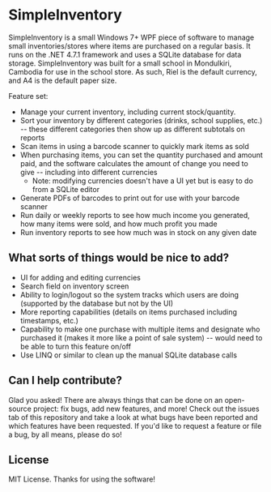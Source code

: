 # SimpleInventory

SimpleInventory is a small Windows 7+ WPF piece of software to manage small inventories/stores where items are purchased on a regular basis. It runs on the .NET 4.7.1 framework and uses a SQLite database for data storage. SimpleInventory was built for a small school in Mondulkiri, Cambodia for use in the school store. As such, Riel is the default currency, and A4 is the default paper size.

Feature set:

* Manage your current inventory, including current stock/quantity. 
* Sort your inventory by different categories (drinks, school supplies, etc.) -- these different categories then show up as different subtotals on reports
* Scan items in using a barcode scanner to quickly mark items as sold
* When purchasing items, you can set the quantity purchased and amount paid, and the software calculates the amount of change you need to give -- including into different currencies
  * Note: modifying currencies doesn't have a UI yet but is easy to do from a SQLite editor
* Generate PDFs of barcodes to print out for use with your barcode scanner
* Run daily or weekly reports to see how much income you generated, how many items were sold, and how much profit you made
* Run inventory reports to see how much was in stock on any given date

## What sorts of things would be nice to add?

* UI for adding and editing currencies
* Search field on inventory screen
* Ability to login/logout so the system tracks which users are doing (supported by the database but not by the UI)
* More reporting capabilities (details on items purchased including timestamps, etc.)
* Capability to make one purchase with multiple items and designate who purchased it (makes it more like a point of sale system) -- would need to be able to turn this feature on/off
* Use LINQ or similar to clean up the manual SQLite database calls

## Can I help contribute?

Glad you asked! There are always things that can be done on an open-source project: fix bugs, add new features, and more! Check out the issues tab of this repository and take a look at what bugs have been reported and which features have been requested. If you'd like to request a feature or file a bug, by all means, please do so!

## License

MIT License. Thanks for using the software!